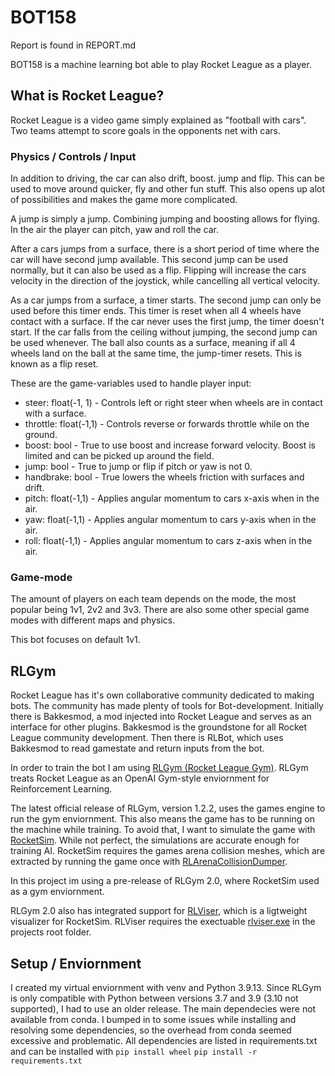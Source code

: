 # BOT158

Report is found in REPORT.md

BOT158 is a machine learning bot able to play Rocket League as a player.

## What is Rocket League?
Rocket League is a video game simply explained as "football with cars". Two teams attempt to score goals in the opponents net with cars. 

### Physics / Controls / Input 
In addition to driving, the car can also drift, boost. jump and flip. This can be used to move around quicker, fly and other fun stuff. This also opens up alot of possibilities and makes the game more complicated. 

A jump is simply a jump. Combining jumping and boosting allows for flying. In the air the player can pitch, yaw and roll the car.

After a cars jumps from a surface, there is a short period of time where the car will have second jump available. This second jump can be used normally, but it can also be used as a flip. Flipping will increase the cars velocity in the direction of the joystick, while cancelling all vertical velocity.

As a car jumps from a surface, a timer starts. The second jump can only be used before this timer ends. This timer is reset when all 4 wheels have contact with a surface. If the car never uses the first jump, the timer doesn't start. If the car falls from the ceiling without jumping, the second jump can be used whenever. The ball also counts as a surface, meaning if all 4 wheels land on the ball at the same time, the jump-timer resets. This is known as a flip reset.

These are the game-variables used to handle player input:
- steer: float(-1, 1) -       Controls left or right steer when wheels are in contact with a surface.
- throttle: float(-1,1) -     Controls reverse or forwards throttle while on the ground.
- boost: bool -               True to use boost and increase forward velocity. Boost is limited and can be picked up around the field.
- jump: bool -                True to jump or flip if pitch or yaw is not 0.
- handbrake: bool -           True lowers the wheels friction with surfaces and drift.
- pitch: float(-1,1) -        Applies angular momentum to cars x-axis when in the air.
- yaw: float(-1,1) -          Applies angular momentum to cars y-axis when in the air.
- roll: float(-1,1) -         Applies angular momentum to cars z-axis when in the air.

### Game-mode
The amount of players on each team depends on the mode, the most popular being 1v1, 2v2 and 3v3.
There are also some other special game modes with different maps and physics.

This bot focuses on default 1v1.

## RLGym
Rocket League has it's own collaborative community dedicated to making bots. The community has made plenty of tools for Bot-development.
Initially there is Bakkesmod, a mod injected into Rocket League and serves as an interface for other plugins. Bakkesmod is the groundstone for all Rocket League community development. Then there is RLBot, which uses Bakkesmod to read gamestate and return inputs from the bot.

In order to train the bot I am using [RLGym (Rocket League Gym)](https://rlgym.org/). RLGym treats Rocket League as an OpenAI Gym-style enviornment for Reinforcement Learning.  

The latest official release of RLGym, version 1.2.2, uses the games engine to run the gym enviornment. 
This also means the game has to be running on the machine while training.  To avoid that, I want to simulate the game with [RocketSim](https://github.com/ZealanL/RocketSim). While not perfect, the simulations are accurate enough for training AI.
RocketSim requires the games arena collision meshes, which are extracted by running the game once with [RLArenaCollisionDumper](https://github.com/ZealanL/RLArenaCollisionDumper).

In this project im using a pre-release of RLGym 2.0, where RocketSim used as a gym enviornment.

RLGym 2.0 also has integrated support for [RLViser](https://github.com/VirxEC/rlviser), which is a ligtweight visualizer for RocketSim. RLViser requires
the exectuable [rlviser.exe](https://github.com/VirxEC/rlviser/releases/tag/v0.7.16) in the projects root folder.

## Setup / Enviornment
I created my virtual enviornment with venv and Python 3.9.13. 
Since RLGym is only compatible with Python between versions 3.7 and 3.9 (3.10 not supported), I had to use an older release.
The main dependecies were not available from conda. I bumped in to some issues while installing and resolving some dependencies, so the overhead from conda seemed excessive and problematic. 
All dependencies are listed in requirements.txt and can be installed with 
`pip install wheel` 
`pip install -r requirements.txt`

